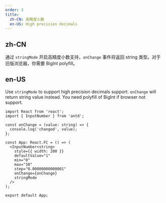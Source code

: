 ```yaml
---
order: 3
title:
  zh-CN: 高精度小数
  en-US: High precision decimals
---
```


## zh-CN

通过 `stringMode` 开启高精度小数支持，`onChange` 事件将返回 string 类型。对于旧版浏览器，你需要 BigInt polyfill。

## en-US

Use `stringMode` to support high precision decimals support. `onChange` will return string value instead. You need polyfill of BigInt if browser not support.

```tsx
import React from 'react';
import { InputNumber } from 'antd';

const onChange = (value: string) => {
  console.log('changed', value);
};

const App: React.FC = () => (
  <InputNumber<string>
    style={{ width: 200 }}
    defaultValue="1"
    min="0"
    max="10"
    step="0.00000000000001"
    onChange={onChange}
    stringMode
  />
);

export default App;
```
